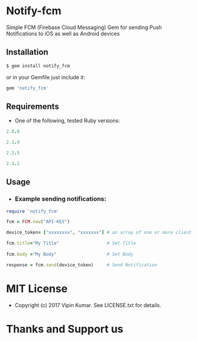# Notify-fcm

Simple FCM (Firebase Cloud Messaging) Gem for sending Push Notifications to iOS as well as Android devices

## Installation

```ruby
$ gem install notify_fcm
```
or in your Gemfile just include it:

```ruby
gem 'notify_fcm'
```
## Requirements

* One of the following, tested Ruby versions:

```ruby
2.0.0
```
```ruby
2.1.9
```
```ruby
2.2.5
```
```ruby
2.3.1
```
## Usage

* ### Example sending notifications:

```ruby
require 'notify_fcm'

fcm = FCM.new("API-KEY")

device_token= ["xxxxxxxx", "xxxxxxx"] # an array of one or more client device tokens

fcm.title="My Title"                  # Set Title
 
fcm.body ="My Body"                   # Set Body

response = fcm.send(device_token)     # Send Notification
```

# MIT License

* Copyright (c) 2017 Vipin Kumar. See LICENSE.txt for details.

# Thanks and Support us